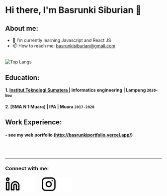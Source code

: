 # Hi there, I'm Basrunki Siburian  👋
## About me:
- 🌱 I’m currently learning Javascript and React JS
- 📫 How to reach me: basrunkisiburian@gmail.com

##
![Top Langs](https://github-readme-stats.vercel.app/api/top-langs/?username=siburianbasrunki&layout=compact&theme=transparent)
## Education:

#### 1. [Institut Teknologi Sumatera ](https://www.itera.ac.id) | informatics engineering | Lampung `2020-Now`
 #### 2. [SMA N 1 Muara] | IPA | Muara `2017-2020`

## Work Experience:
#### - see my web portfolio (http://basrunkiportfolio.vercel.app/)

<br />
<br />

---
### Connect with me:

[![website](./img/linkedin-light.svg)](https://www.linkedin.com/in/basrunki-siburian-ba6b03210/#gh-light-mode-only)
[![website](./img/linkedin-dark.svg)](https://www.linkedin.com/in/basrunki-siburian-ba6b03210/#gh-dark-mode-only)
&nbsp;&nbsp;
[![website](./img/instagram-light.svg)](https://instagram.com/basrunki_#gh-light-mode-only)
[![website](./img/instagram-dark.svg)](https://instagram.com/basrunki_#gh-dark-mode-only)




[webdev]: https://github.com/siburianbasrunki
